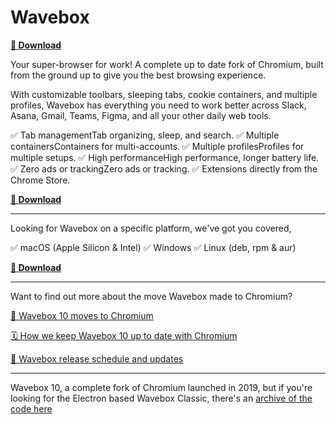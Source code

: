 # Wavebox

**[💾 Download](https://wavebox.io/download)**

Your super-browser for work! A complete up to date fork of Chromium, built from the ground up to give you the best browsing experience.

With customizable toolbars, sleeping tabs, cookie containers, and multiple profiles, Wavebox has everything you need to work better across Slack, Asana, Gmail, Teams, Figma, and all your other daily web tools.

✅ Tab managementTab organizing, sleep, and search.
✅ Multiple containersContainers for multi-accounts.
✅ Multiple profilesProfiles for multiple setups.
✅ High performanceHigh performance, longer battery life.
✅ Zero ads or trackingZero ads or tracking.
✅ Extensions directly from the Chrome Store.

**[💾 Download](https://wavebox.io/download)**

---

Looking for Wavebox on a specific platform, we've got you covered,

✅ macOS (Apple Silicon & Intel)
✅ Windows
✅ Linux (deb, rpm & aur)

**[💾 Download](https://wavebox.io/download)**

---

Want to find out more about the move Wavebox made to Chromium?

[🚚 Wavebox 10 moves to Chromium](https://blog.wavebox.io/wavebox-is-evolving-electron-chromium/)

[🗓️ How we keep Wavebox 10 up to date with Chromium](https://blog.wavebox.io/check-chromium-release-version/)

[🚀 Wavebox release schedule and updates](https://kb.wavebox.io/how-and-when-do-i-update-wavebox/)

---

Wavebox 10, a complete fork of Chromium launched in 2019, but if you're looking for the Electron based Wavebox Classic, there's an [archive of the code here](https://github.com/wavebox/waveboxapp/classic)